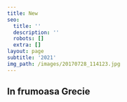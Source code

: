 ```yaml
---
title: New
seo:
  title: ''
  description: ''
  robots: []
  extra: []
layout: page
subtitle: '2021'
img_path: /images/20170728_114123.jpg
---
```

## In frumoasa Grecie
